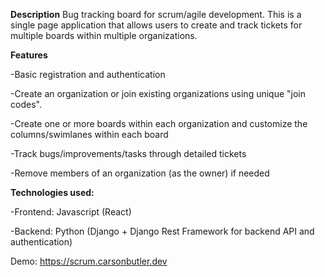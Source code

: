  **Description**
 Bug tracking board for scrum/agile development. This is a single page application that allows users to create and track tickets for multiple boards within multiple organizations.



**Features**

-Basic registration and authentication

-Create an organization or join existing organizations using unique "join codes".

-Create one or more boards within each organization and customize the columns/swimlanes within each board

-Track bugs/improvements/tasks through detailed tickets

-Remove members of an organization (as the owner) if needed



**Technologies used:**

-Frontend: Javascript (React)

-Backend: Python (Django + Django Rest Framework for backend API and authentication)



Demo: https://scrum.carsonbutler.dev
